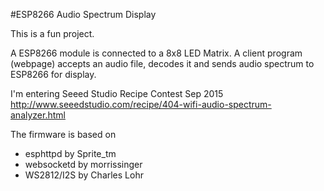 #ESP8266 Audio Spectrum Display

This is a fun project.

A ESP8266 module is connected to a 8x8 LED Matrix.
A client program (webpage) accepts an audio file, decodes it and sends audio spectrum to ESP8266 for display.

I'm entering Seeed Studio Recipe Contest Sep 2015 http://www.seeedstudio.com/recipe/404-wifi-audio-spectrum-analyzer.html

The firmware is based on
 - esphttpd by Sprite_tm
 - websocketd by morrissinger
 - WS2812/I2S by Charles Lohr
 
 